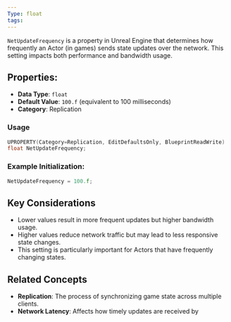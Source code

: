 ```yaml
---
Type: float
tags:
---
```

`NetUpdateFrequency` is a property in Unreal Engine that determines how frequently an Actor (in games) sends state updates over the network. This setting impacts both performance and bandwidth usage.

## Properties:

- **Data Type**: `float`
- **Default Value**: `100.f` (equivalent to 100 milliseconds)
- **Category**: Replication

### Usage

```cpp
UPROPERTY(Category=Replication, EditDefaultsOnly, BlueprintReadWrite)
float NetUpdateFrequency;
```

### Example Initialization:

```cpp
NetUpdateFrequency = 100.f;
```

## Key Considerations

- Lower values result in more frequent updates but higher bandwidth usage.
- Higher values reduce network traffic but may lead to less responsive state changes.
- This setting is particularly important for Actors that have frequently changing states.

## Related Concepts

- **Replication**: The process of synchronizing game state across multiple clients.
- **Network Latency**: Affects how timely updates are received by